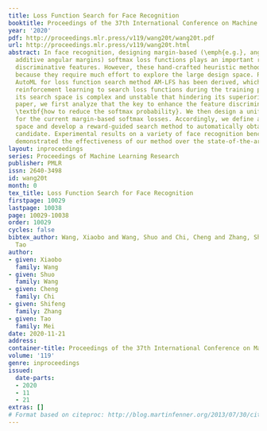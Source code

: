 ```yaml
---
title: Loss Function Search for Face Recognition
booktitle: Proceedings of the 37th International Conference on Machine Learning
year: '2020'
pdf: http://proceedings.mlr.press/v119/wang20t/wang20t.pdf
url: http://proceedings.mlr.press/v119/wang20t.html
abstract: In face recognition, designing margin-based (\emph{e.g.}, angular, additive,
  additive angular margins) softmax loss functions plays an important role to learn
  discriminative features. However, these hand-crafted heuristic methods may be sub-optimal
  because they require much effort to explore the large design space. Recently, an
  AutoML for loss function search method AM-LFS has been derived, which leverages
  reinforcement learning to search loss functions during the training process. But
  its search space is complex and unstable that hindering its superiority. In this
  paper, we first analyze that the key to enhance the feature discrimination is actually
  \textbf{how to reduce the softmax probability}. We then design a unified formulation
  for the current margin-based softmax losses. Accordingly, we define a novel search
  space and develop a reward-guided search method to automatically obtain the best
  candidate. Experimental results on a variety of face recognition benchmarks have
  demonstrated the effectiveness of our method over the state-of-the-art alternatives.
layout: inproceedings
series: Proceedings of Machine Learning Research
publisher: PMLR
issn: 2640-3498
id: wang20t
month: 0
tex_title: Loss Function Search for Face Recognition
firstpage: 10029
lastpage: 10038
page: 10029-10038
order: 10029
cycles: false
bibtex_author: Wang, Xiaobo and Wang, Shuo and Chi, Cheng and Zhang, Shifeng and Mei,
  Tao
author:
- given: Xiaobo
  family: Wang
- given: Shuo
  family: Wang
- given: Cheng
  family: Chi
- given: Shifeng
  family: Zhang
- given: Tao
  family: Mei
date: 2020-11-21
address: 
container-title: Proceedings of the 37th International Conference on Machine Learning
volume: '119'
genre: inproceedings
issued:
  date-parts:
  - 2020
  - 11
  - 21
extras: []
# Format based on citeproc: http://blog.martinfenner.org/2013/07/30/citeproc-yaml-for-bibliographies/
---
```

